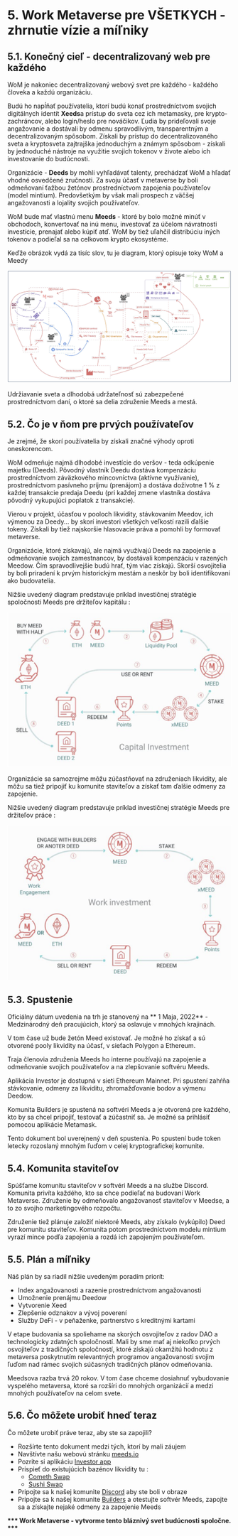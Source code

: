 # 5. Work Metaverse pre VŠETKYCH - zhrnutie vízie a míľniky

## 5.1. Konečný cieľ - decentralizovaný web pre každého

WoM je nakoniec decentralizovaný webový svet pre každého - každého človeka a každú organizáciu.

Budú ho napĺňať používatelia, ktorí budú konať prostredníctvom svojich digitálnych identít **Xeeds**a prístup do sveta cez ich metamasky, pre krypto-zachráncov, alebo login/heslo pre nováčikov. Ľudia by prideľovali svoje angažovanie a dostávali by odmenu spravodlivým, transparentným a decentralizovaným spôsobom. Získali by prístup do decentralizovaného sveta a kryptosveta zajtrajška jednoduchým a známym spôsobom - získali by jednoduché nástroje na využitie svojich tokenov v živote alebo ich investovanie do budúcnosti.

Organizácie - **Deeds** by mohli vyhľadávať talenty, prechádzať WoM a hľadať vhodné osvedčené zručnosti. Za svoju účasť v metaverse by boli odmeňovaní ťažbou žetónov prostredníctvom zapojenia používateľov (model mintium). Predovšetkým by však mali prospech z väčšej angažovanosti a lojality svojich používateľov.

WoM bude mať vlastnú menu **Meeds** - ktoré by bolo možné minúť v obchodoch, konvertovať na inú menu, investovať za účelom návratnosti investície, prenajať alebo kúpiť atď. WoM by tiež uľahčil distribúciu iných tokenov a podieľal sa na celkovom krypto ekosystéme.

Keďže obrázok vydá za tisíc slov, tu je diagram, ktorý opisuje toky WoM a Meedy

![Toky WoM a Meeds](en/img/wom-flows.png)

Udržiavanie sveta a dlhodobá udržateľnosť sú zabezpečené prostredníctvom daní, o ktoré sa delia združenie Meeds a mestá.

## 5.2. Čo je v ňom pre prvých používateľov

Je zrejmé, že skorí používatelia by získali značné výhody oproti oneskorencom.

WoM odmeňuje najmä dlhodobé investície do veršov - teda odkúpenie majetku (Deeds). Pôvodný vlastník Deedu dostáva kompenzáciu prostredníctvom záväzkového mincovníctva (aktívne využívanie), prostredníctvom pasívneho príjmu (prenájom) a dostáva doživotne 1 % z každej transakcie predaja Deedu (pri každej zmene vlastníka dostáva pôvodný vykupujúci poplatok z transakcie).

Vierou v projekt, účasťou v pooloch likvidity, stávkovaním Meedov, ich výmenou za Deedy... by skorí investori všetkých veľkostí razili ďalšie tokeny. Získali by tiež najskoršie hlasovacie práva a pomohli by formovať metaverse.

Organizácie, ktoré získavajú, ale najmä využívajú Deeds na zapojenie a odmeňovanie svojich zamestnancov, by dostávali kompenzáciu v razených Meedow. Čím spravodlivejšie budú hrať, tým viac získajú. Skorší osvojitelia by boli priradení k prvým historickým mestám a neskôr by boli identifikovaní ako budovatelia.

Nižšie uvedený diagram predstavuje príklad investičnej stratégie spoločnosti Meeds pre držiteľov kapitálu :

![Investičná stratégia Meeds pre držiteľov kapitálu](en/img/invest-capital.png)

Organizácie sa samozrejme môžu zúčastňovať na združeniach likvidity, ale môžu sa tiež pripojiť ku komunite staviteľov a získať tam ďalšie odmeny za zapojenie.

Nižšie uvedený diagram predstavuje príklad investičnej stratégie Meeds pre držiteľov práce :

![Investičná stratégia Meeds pre držiteľov práce](en/img/invest-work.png)

## 5.3. Spustenie

Oficiálny dátum uvedenia na trh je stanovený na ** 1 Maja, 2022** - Medzinárodný deň pracujúcich, ktorý sa oslavuje v mnohých krajinách.

V tom čase už bude žetón Meed existovať. Je možné ho získať a sú otvorené pooly likvidity na účasť, v sieťach Polygon a Ethereum.

Traja členovia združenia Meeds ho interne používajú na zapojenie a odmeňovanie svojich používateľov a na zlepšovanie softvéru Meeds.

Aplikácia Investor je dostupná v sieti Ethereum Mainnet. Pri spustení zahŕňa stávkovanie, odmeny za likviditu, zhromažďovanie bodov a výmenu Deedow.

Komunita Builders je spustená na softvéri Meeds a je otvorená pre každého, kto by sa chcel pripojiť, testovať a zúčastniť sa. Je možné sa prihlásiť pomocou aplikácie Metamask.

Tento dokument bol uverejnený v deň spustenia. Po spustení bude token letecky rozoslaný mnohým ľuďom v celej kryptografickej komunite.

## 5.4. Komunita staviteľov

Spúšťame komunitu staviteľov v softvéri Meeds a na službe Discord. Komunita privíta každého, kto sa chce podieľať na budovaní Work Metaverse. Združenie by odmeňovalo angažovanosť staviteľov v Meedse, a to zo svojho marketingového rozpočtu.

Združenie tiež plánuje založiť niektoré Meeds, aby získalo (vykúpilo) Deed pre komunitu staviteľov. Komunita potom prostredníctvom modelu mintium vyrazí mince podľa zapojenia a rozdá ich zapojeným používateľom.

## 5.5. Plán a míľniky

Náš plán by sa riadil nižšie uvedeným poradím priorít:

- Index angažovanosti a razenie prostredníctvom angažovanosti
- Umožnenie prenájmu Deedow
- Vytvorenie Xeed
- Zlepšenie odznakov a vývoj poverení
- Služby DeFi - v peňaženke, partnerstvo s kreditnými kartami

V etape budovania sa spoliehame na skorých osvojiteľov z radov DAO a technologicky zdatných spoločností. Mali by sme mať aj niekoľko prvých osvojiteľov z tradičných spoločností, ktoré získajú okamžitú hodnotu z metaversa poskytnutím relevantných programov angažovanosti svojim ľuďom nad rámec svojich súčasných tradičných plánov odmeňovania.

Meedsova razba trvá 20 rokov. V tom čase chceme dosiahnuť vybudovanie vyspelého metaversa, ktoré sa rozšíri do mnohých organizácií a medzi mnohých používateľov na celom svete.

## 5.6. Čo môžete urobiť hneď teraz

Čo môžete urobiť práve teraz, aby ste sa zapojili?

- Rozšírte tento dokument medzi tých, ktorí by mali záujem
- Navštívte našu webovú stránku [meeds.io](https://www.meeds.io/)
- Pozrite si aplikáciu [Investor app](https://meeds.io/investors)
- Prispieť do existujúcich bazénov likvidity tu :
  - [Cometh Swap](https://swap.cometh.io/)
  - [Sushi Swap](https://sushi.com)
- Pripojte sa k našej komunite [Discord](https://discord.com/invite/hAuADSq3) aby ste boli v obraze
- Pripojte sa k našej komunite [Builders](https://meeds.io/builders) a otestujte softvér Meeds, zapojte sa a získajte nejaké odmeny za zapojenie Meeds

**\*\*\* Work Metaverse - vytvorme tento bláznivý svet budúcnosti spoločne. \*\*\***